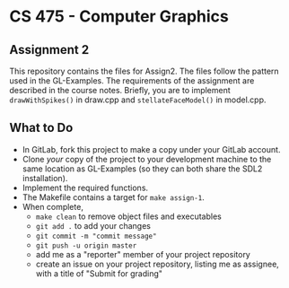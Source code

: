 # CS 475 - Computer Graphics
## Assignment 2

This repository contains the files for Assign2. The files follow the pattern used in the GL-Examples. The requirements of the assignment are described in the course notes. Briefly, you are to implement 
``drawWithSpikes()`` in draw.cpp and ``stellateFaceModel()`` in model.cpp.

## What to Do


- In GitLab, fork this project to make a copy under your GitLab account.
- Clone _your_ copy of the project to your development machine to the same location as GL-Examples (so they can both share the SDL2 installation). 
- Implement the required functions. 
- The Makefile contains a target for ``make assign-1``.
- When complete, 
    - ``make clean`` to remove object files and executables
    - ``git add .`` to add your changes
    - ``git commit -m "commit message"``
    - ``git push -u origin master``
    - add me as a "reporter" member of your project repository
    - create an issue on your project repository, listing me as assignee, with a title of "Submit for grading"

